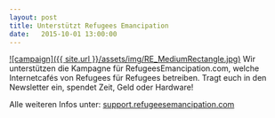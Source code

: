 ```yaml
---
layout: post 
title: Unterstützt Refugees Emancipation
date:   2015-10-01 13:00:00
---
```


[![campaign]({{ site.url }}/assets/img/RE_MediumRectangle.jpg)](http://support.refugeesemancipation.com)
Wir unterstützen die Kampagne für RefugeesEmancipation.com, welche Internetcafés von Refugees für Refugees betreiben.
Tragt euch in den Newsletter ein, spendet Zeit, Geld oder Hardware!

Alle weiteren Infos unter: [support.refugeesemancipation.com](http://support.refugeesemancipation.com)
